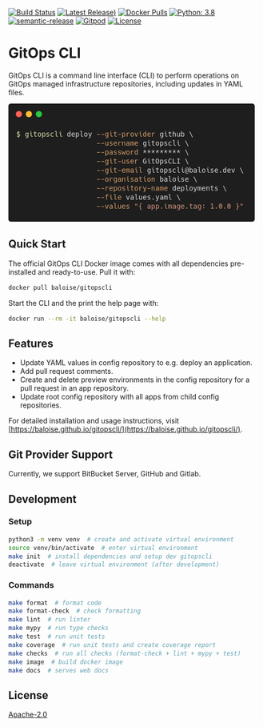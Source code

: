 [![Build Status](https://travis-ci.com/baloise/gitopscli.svg?branch=master)](https://travis-ci.com/baloise/gitopscli) 
[![Latest Release)](https://img.shields.io/github/v/release/baloise/gitopscli)](https://github.com/baloise/gitopscli/releases)
[![Docker Pulls](https://img.shields.io/docker/pulls/baloise/gitopscli)](https://hub.docker.com/r/baloise/gitopscli/tags)
[![Python: 3.8](https://img.shields.io/badge/python-3.8-yellow.svg)](https://www.python.org/downloads/release/python-380/)
[![semantic-release](https://img.shields.io/badge/%20%20%F0%9F%93%A6%F0%9F%9A%80-semantic--release-e10079.svg)](https://github.com/semantic-release/semantic-release)
[![Gitpod](https://img.shields.io/badge/Gitpod-Ready--to--Code-blue?logo=gitpod)](https://gitpod.io/#https://github.com/baloise/gitopscli) 
[![License](https://img.shields.io/github/license/baloise/gitopscli?color=lightgrey)](https://github.com/baloise/gitopscli/blob/master/LICENSE)

# GitOps CLI

GitOps CLI is a command line interface (CLI) to perform operations on GitOps managed infrastructure repositories, including updates in YAML files.

![GitOps CLI Teaser](docs/assets/images/teaser.png)

## Quick Start
The official GitOps CLI Docker image comes with all dependencies pre-installed and ready-to-use. Pull it with:
```bash
docker pull baloise/gitopscli
```
Start the CLI and the print the help page with:
```bash
docker run --rm -it baloise/gitopscli --help
```

## Features
- Update YAML values in config repository to e.g. deploy an application.
- Add pull request comments.
- Create and delete preview environments in the config repository for a pull request in an app repository.
- Update root config repository with all apps from child config repositories.

For detailed installation and usage instructions, visit [https://baloise.github.io/gitopscli/](https://baloise.github.io/gitopscli/).

## Git Provider Support
Currently, we support BitBucket Server, GitHub and Gitlab.

## Development

### Setup

```bash
python3 -m venv venv  # create and activate virtual environment
source venv/bin/activate  # enter virtual environment
make init  # install dependencies and setup dev gitopscli
deactivate  # leave virtual environment (after development)
```

### Commands
```bash
make format  # format code
make format-check  # check formatting
make lint  # run linter
make mypy  # run type checks
make test  # run unit tests
make coverage  # run unit tests and create coverage report
make checks  # run all checks (format-check + lint + mypy + test)
make image  # build docker image
make docs  # serves web docs
```

## License
[Apache-2.0](https://choosealicense.com/licenses/apache-2.0/)
